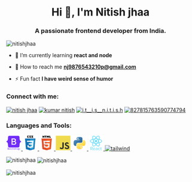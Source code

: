 <h1 align="center">Hi 👋, I'm Nitish jhaa</h1>
<h3 align="center">A passionate frontend developer from India.</h3>

<p align="left"> <img src="https://komarev.com/ghpvc/?username=nitishjhaa&label=Profile%20views&color=0e75b6&style=flat" alt="nitishjhaa" /> </p>

- 📖 I’m currently learning **react and node**

- 📧 How to reach me **nj9876543210p@gmail.com**

- ⚡ Fun fact **I have weird sense of humor**

<h3 align="left">Connect with me:</h3>
<p align="left">
<a href="https://linkedin.com/in/nitish jhaa" target="blank"><img align="center" src="https://raw.githubusercontent.com/rahuldkjain/github-profile-readme-generator/master/src/images/icons/Social/linked-in-alt.svg" alt="nitish jhaa" height="30" width="40" /></a>
<a href="https://fb.com/kumar nitish" target="blank"><img align="center" src="https://raw.githubusercontent.com/rahuldkjain/github-profile-readme-generator/master/src/images/icons/Social/facebook.svg" alt="kumar nitish" height="30" width="40" /></a>
<a href="https://instagram.com/i.t__i.s__n.i.t.i.s.h" target="blank"><img align="center" src="https://raw.githubusercontent.com/rahuldkjain/github-profile-readme-generator/master/src/images/icons/Social/instagram.svg" alt="i.t__i.s__n.i.t.i.s.h" height="30" width="40" /></a>
<a href="https://discord.gg/827815763590774794" target="blank"><img align="center" src="https://raw.githubusercontent.com/rahuldkjain/github-profile-readme-generator/master/src/images/icons/Social/discord.svg" alt="827815763590774794" height="30" width="40" /></a>
</p>

<h3 align="left">Languages and Tools:</h3>
<p align="left"> <a href="https://getbootstrap.com" target="_blank" rel="noreferrer"> <img src="https://raw.githubusercontent.com/devicons/devicon/master/icons/bootstrap/bootstrap-plain-wordmark.svg" alt="bootstrap" width="40" height="40"/> </a> <a href="https://www.w3schools.com/css/" target="_blank" rel="noreferrer"> <img src="https://raw.githubusercontent.com/devicons/devicon/master/icons/css3/css3-original-wordmark.svg" alt="css3" width="40" height="40"/> </a> <a href="https://www.w3.org/html/" target="_blank" rel="noreferrer"> <img src="https://raw.githubusercontent.com/devicons/devicon/master/icons/html5/html5-original-wordmark.svg" alt="html5" width="40" height="40"/> </a> <a href="https://developer.mozilla.org/en-US/docs/Web/JavaScript" target="_blank" rel="noreferrer"> <img src="https://raw.githubusercontent.com/devicons/devicon/master/icons/javascript/javascript-original.svg" alt="javascript" width="40" height="40"/> </a> <a href="https://www.python.org" target="_blank" rel="noreferrer"> <img src="https://raw.githubusercontent.com/devicons/devicon/master/icons/python/python-original.svg" alt="python" width="40" height="40"/> </a> <a href="https://reactjs.org/" target="_blank" rel="noreferrer"> <img src="https://raw.githubusercontent.com/devicons/devicon/master/icons/react/react-original-wordmark.svg" alt="react" width="40" height="40"/> </a> <a href="https://tailwindcss.com/" target="_blank" rel="noreferrer"> <img src="https://www.vectorlogo.zone/logos/tailwindcss/tailwindcss-icon.svg" alt="tailwind" width="40" height="40"/> </a> </p>

<p><img align="left" src="https://github-readme-stats.vercel.app/api/top-langs?username=nitishjhaa&show_icons=true&locale=en&layout=compact" alt="nitishjhaa" /></p>

<p>&nbsp;<img align="center" src="https://github-readme-stats.vercel.app/api?username=nitishjhaa&show_icons=true&locale=en" alt="nitishjhaa" /></p>

<p><img align="center" src="https://github-readme-streak-stats.herokuapp.com/?user=nitishjhaa&" alt="nitishjhaa" /></p>

<!--
**Nitishjhaa/Nitishjhaa** is a ✨ _special_ ✨ repository because its `README.md` (this file) appears on your GitHub profile.

Here are some ideas to get you started:

- 🔭 I’m currently working on ...
- 🌱 I’m currently learning ...
- 👯 I’m looking to collaborate on ...
- 🤔 I’m looking for help with ...
- 💬 Ask me about ...
- 📫 How to reach me: ...
- 😄 Pronouns: ...
- ⚡ Fun fact: ...
-->
